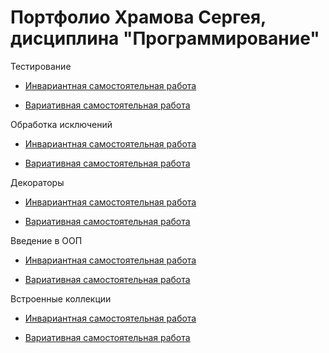 # Портфолио Храмова Сергея, дисциплина "Программирование"

Тестирование

* <a href="">Инвариантная самостоятельная работа</a>

* <a href="">Вариативная самостоятельная работа</a>

Обработка исключений

* <a href="">Инвариантная самостоятельная работа</a>

* <a href="">Вариативная самостоятельная работа</a>

Декораторы

* <a href="">Инвариантная самостоятельная работа</a>

* <a href="">Вариативная самостоятельная работа</a>

Введение в ООП

* <a href="">Инвариантная самостоятельная работа</a>

* <a href="">Вариативная самостоятельная работа</a>

Встроенные коллекции

* <a href="">Инвариантная самостоятельная работа</a>

* <a href="">Вариативная самостоятельная работа</a>
